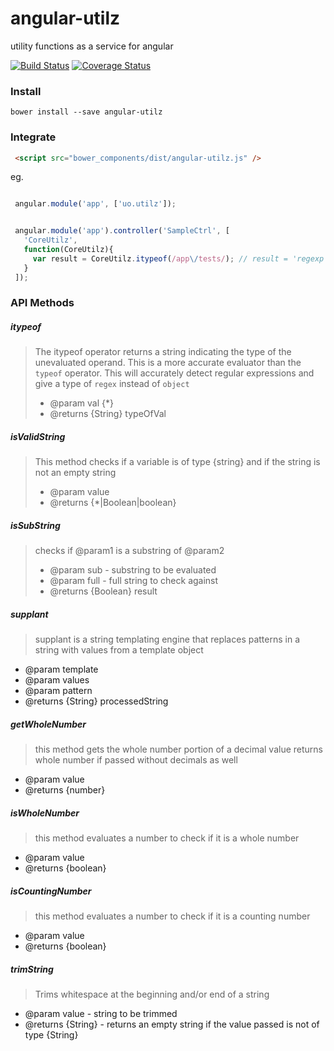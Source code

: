 angular-utilz
=============

utility functions as a service for angular


[![Build Status](https://travis-ci.org/lwhiteley/angular-utilz.svg?branch=master)](https://travis-ci.org/lwhiteley/angular-utilz)
[![Coverage Status](https://coveralls.io/repos/lwhiteley/angular-utilz/badge.png?branch=master)](https://coveralls.io/r/lwhiteley/angular-utilz?branch=master)
### Install

`bower install --save angular-utilz`

### Integrate
```html
 <script src="bower_components/dist/angular-utilz.js" />
```

eg.

```javascript

 angular.module('app', ['uo.utilz']);


 angular.module('app').controller('SampleCtrl', [
   'CoreUtilz',
   function(CoreUtilz){
     var result = CoreUtilz.itypeof(/app\/tests/); // result = 'regexp'
   }
 ]);
```
### API Methods

##### itypeof
> The itypeof operator returns a string indicating the type of the unevaluated operand.
> This is a more accurate evaluator than the `typeof` operator.
> This will accurately detect regular expressions and give a type of `regex` instead of
> `object`
> - @param val {*}
> - @returns {String} typeOfVal

##### isValidString
> This method checks if a variable is of type {string}
> and if the string is not an empty string
> * @param value
> * @returns {*|Boolean|boolean}

##### isSubString
> checks if @param1 is a substring of @param2
> - @param sub - substring to be evaluated
> - @param full - full string to check against
> - @returns {Boolean} result

##### supplant
> supplant is a string templating engine that replaces patterns
> in a string with values from a template object
 * @param template
 * @param values
 * @param pattern
 * @returns {String} processedString

##### getWholeNumber
> this method gets the whole number portion of a decimal value
> returns whole number if passed without decimals as well
* @param value
* @returns {number}

##### isWholeNumber
> this method evaluates a number to check if it is a whole number
* @param value
* @returns {boolean}

##### isCountingNumber
> this method evaluates a number to check if it is a counting number
* @param value
* @returns {boolean}

##### trimString
> Trims whitespace at the beginning and/or end of a string
* @param value - string to be trimmed
* @returns {String} - returns an empty string if the value passed is not of type {String}
